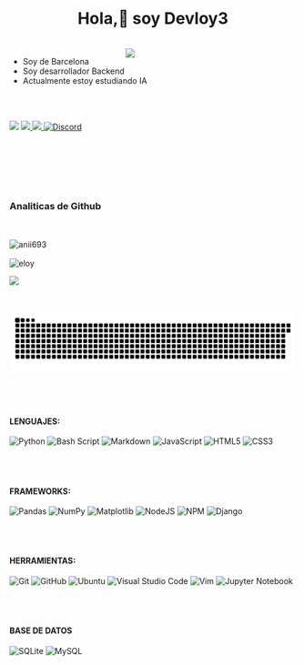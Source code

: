    
<h1 align="center">
  Hola,👋 soy Devloy3
</h1>

<br/>

<img align="right" src="https://user-images.githubusercontent.com/74038190/235224431-e8c8c12e-6826-47f1-89fb-2ddad83b3abf.gif" width="300">



* Soy de Barcelona
* Soy desarrollador Backend 
* Actualmente estoy estudiando IA 

<br/>
<br/>


<a href="https://www.github.com/Devloy3" target="_blank" rel="noreferrer"><img
src="https://img.shields.io/github/followers/Devloy3?logo=github&style=for-the-badge&color=ef4444&labelColor=0f172a" /></a>
<a href="https://es.linkedin.com/in/eloy-dominguez-rodriguez-dev">
   <img src="https://img.shields.io/badge/linkedin-%230077B5.svg?style=for-the-badge&logo=linkedin&logoColor=white">
<a href="mailto: eloydominguez3@gmail.com">
   <img src="https://img.shields.io/badge/Gmail-D14836?style=for-the-badge&logo=gmail&logoColor=white">
</a>
<a href="https://discordapp.com/users/domloy3" target="_blank">
  <img src="https://img.shields.io/badge/Discord-%235865F2.svg?style=for-the-badge&logo=discord&logoColor=white" alt="Discord">
</a>

<br/>
<br/>
<br/>
<br/>

#

### Analiticas de Github

<br/>

<p><img align="center" src="https://github-readme-stats.vercel.app/api/top-langs?username=Devloy3&show_icons=true&theme=dark&locale=en&layout=compact"alt="anii693"><p>
<p><img align="center" src="https://github-readme-stats.vercel.app/api?username=Devloy3&show_icons=true&locale=en&bg_color=0d1117&text_color=ffffff&repo=convoychat"
alt="eloy"/></p>
<p><img  allign="center" src="http://github-profile-summary-cards.vercel.app/api/cards/profile-details?username=Devloy3&theme=solarized_dark"></p>

<br/>

![𝙶𝚒𝚝𝚑𝚞𝚋 𝙲𝚘𝚗𝚝𝚛𝚒𝚋𝚞𝚝𝚒𝚘𝚗 𝙶𝚛𝚊𝚙𝚑](https://github.com/GovindSingh9447/GovindSingh9447/blob/main/github-contribution-grid-snake.svg)

<br/>

#

#### LENGUAJES:

![Python](https://img.shields.io/badge/python-3670A0?style=for-the-badge&logo=python&logoColor=ffdd54)
![Bash Script](https://img.shields.io/badge/bash_script-%23121011.svg?style=for-the-badge&logo=gnu-bash&logoColor=white)
![Markdown](https://img.shields.io/badge/markdown-%23000000.svg?style=for-the-badge&logo=markdown&logoColor=white)
![JavaScript](https://img.shields.io/badge/javascript-%23323330.svg?style=for-the-badge&logo=javascript&logoColor=%23F7DF1E)
![HTML5](https://img.shields.io/badge/html5-%23E34F26.svg?style=for-the-badge&logo=html5&logoColor=white)
![CSS3](https://img.shields.io/badge/css3-%231572B6.svg?style=for-the-badge&logo=css3&logoColor=white)

<br/>

#

#### FRAMEWORKS:

![Pandas](https://img.shields.io/badge/pandas-%23150458.svg?style=for-the-badge&logo=pandas&logoColor=white)
![NumPy](https://img.shields.io/badge/numpy-%23013243.svg?style=for-the-badge&logo=numpy&logoColor=white)
![Matplotlib](https://img.shields.io/badge/Matplotlib-%23ffffff.svg?style=for-the-badge&logo=Matplotlib&logoColor=black)
![NodeJS](https://img.shields.io/badge/node.js-6DA55F?style=for-the-badge&logo=node.js&logoColor=white)
![NPM](https://img.shields.io/badge/NPM-%23CB3837.svg?style=for-the-badge&logo=npm&logoColor=white)
![Django](https://img.shields.io/badge/django-%23092E20.svg?style=for-the-badge&logo=django&logoColor=white)

<br/>

#

#### HERRAMIENTAS:

![Git](https://img.shields.io/badge/git-%23F05033.svg?style=for-the-badge&logo=git&logoColor=white)
![GitHub](https://img.shields.io/badge/github-%23121011.svg?style=for-the-badge&logo=github&logoColor=white)
![Ubuntu](https://img.shields.io/badge/Ubuntu-E95420?style=for-the-badge&logo=ubuntu&logoColor=white)
![Visual Studio Code](https://img.shields.io/badge/Visual%20Studio%20Code-0078d7.svg?style=for-the-badge&logo=visual-studio-code&logoColor=white)
![Vim](https://img.shields.io/badge/VIM-%2311AB00.svg?style=for-the-badge&logo=vim&logoColor=white)
![Jupyter Notebook](https://img.shields.io/badge/jupyter-%23FA0F00.svg?style=for-the-badge&logo=jupyter&logoColor=white)


<br/>

#

#### BASE DE DATOS

![SQLite](https://img.shields.io/badge/sqlite-%2307405e.svg?style=for-the-badge&logo=sqlite&logoColor=white)
![MySQL](https://img.shields.io/badge/mysql-4479A1.svg?style=for-the-badge&logo=mysql&logoColor=white)




